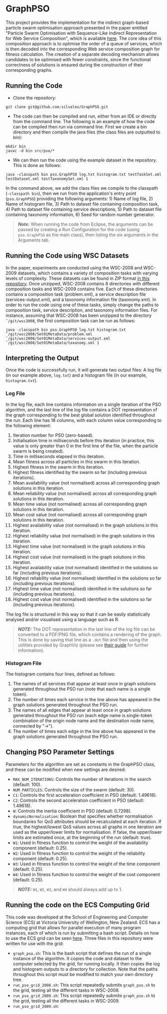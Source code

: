 # GraphPSO

This project provides the implementation for the indirect graph-based particle swarm optimisation approach presented in the paper entitled "Particle Swarm Optimisation with Sequence-Like Indirect Representation for Web Service Composition", which is available [here](https://link.springer.com/chapter/10.1007/978-3-319-30698-8_14). The core idea of this composition approach is to optimise the order of a queue of services, which is then decoded into the corresponding Web service composition graph for fitness calculation. The creation of a separate decoding mechanism allows candidates to be optimised with fewer constraints, since the functional correctness of solutions is ensured during the construction of their corresponding graphs.

## Running the Code

* Clone the repository:
```
git clone git@github.com:silvalex/GraphPSO.git
```

* The code can then be compiled and run, either from an IDE or directly from the command line. The following is an example of how the code can be compiled then run via command line. First we create a bin directory and then compile the java files (the class files are outputted to bin):
```
mkdir bin
javac -d bin src/pso/*
```

* We can then run the code using the example dataset in the repository. This is done as follows:
```
java -classpath bin pso.GraphPSO log.txt histogram.txt testTaskSet.xml testDataset.xml testTaxonomySet.xml 1
```
In the command above, we add the class files we compile to the classpath (`-classpath bin`), then we run from the application's entry point (`pso.GraphPSO`) providing the following arguments: 1) Name of log file, 2) Name of histogram file, 3) Path to dataset file containing composition task, 4) Path to dataset file containing service descriptions, 5) Path to dataset file containing taxonomy information, 6) Seed for random number generator.
> **_Note:_** When running the code from Eclipse, the arguments can be passed by creating a Run Configuration for the code (using `pso.GraphPSO` as the main class), then listing the six arguments in the Arguments tab.

## Running the Code using WSC Datasets

In the paper, experiments are conducted using the WSC-2008 and WSC-2009 datasets, which contains a variety of composition tasks with varying levels of complexity. These datasets can be found in ZIP format [in this repository](https://github.com/silvalex/WSC2008_2009). Once unzipped, WSC-2008 contains 8 directories with different composition tasks and WSC-2009 contains five. Each of these directories contains a composition task (problem.xml), a service description file (services-output.xml), and a taxonomy information file (taxonomy.xml). In order to run the code using one of these tasks, simply  change the paths to composition task, service description, and taxonomy information files. For instance, assuming that WSC-2008 has been unzipped to the directory `˜/git/wsc2008`, the first composition task can be run as follows:
```
java -classpath bin pso.GraphPSO log.txt histogram.txt ˜/git/wsc2008/Set01MetaData/problem.xml ˜/git/wsc2008/Set01MetaData/services-output.xml ˜/git/wsc2008/Set01MetaData/taxonomy.xml 1
```

## Interpreting the Output

Once the code is successfully run, it will generate two output files: A log file (in our example above, `log.txt`) and a histogram file (in our example, `histogram.txt`).

### Log File

In the log file, each line contains information on a single iteration of the PSO algorithm, and the last line of the log file contains a DOT representation of the graph corresponding to the best global solution identified throughout the run. Each line has 18 columns, with each column value corresponding to the following element:

1. Iteration number for PSO (zero-based).
2. Initialisation time in milliseconds before this iteration (in practice, this value is only greater than 0 in the first line of the file, when the particle swarm is being created).
3. Time in milliseconds elapsed in this iteration.
4. Mean fitness across all particles in this swarm in this iteration.
5. Highest fitness in the swarm in this iteration.
6. Highest fitness identified by the swarm so far (including previous iterations).
7. Mean availability value (not normalised) across all corresponding graph solutions in this iteration.
8. Mean reliability value (not normalised) across all corresponding graph solutions in this iteration.
9. Mean time value (not normalised) across all corresponding graph solutions in this iteration.
10. Mean cost value (not normalised) across all corresponding graph solutions in this iteration.
11. Highest availability value (not normalised) in the graph solutions in this iteration.
12. Highest reliability value (not normalised) in the graph solutions in this iteration.
13. Highest time value (not normalised) in the graph solutions in this iteration.
14. Highest cost value (not normalised) in the graph solutions in this iteration.
15. Highest availability value (not normalised) identified in the solutions so far (including previous iterations).
16. Highest reliability value (not normalised) identified in the solutions so far (including previous iterations).
17. Highest time value (not normalised) identified in the solutions so far (including previous iterations).
18. Highest cost value (not normalised) identified in the solutions so far (including previous iterations).

The log file is structured in this way so that it can be easily statistically analysed and/or visualised using a language such as R.

> **_NOTE:_** The DOT representation in the last line of the log file can be converted to a PDF/PNG file, which contains a rendering of the graph. This is done by saving that line as a `.dot` file and then using the utilities provided by GraphViz (please see [their guide](http://www.graphviz.org/pdf/dotguide.pdf) for further information).

### Histogram File

The histogram contains four lines, defined as follows:

1. The names of all services that appear at least once in graph solutions generated throughout the PSO run (note that each name is a single token).
2. The number of times each service in the line above has appeared in the graph solutions generated throughout the PSO run.
3. The names of all edges that appear at least once in graph solutions generated throughout the PSO run (each edge name is single-token combination of the origin node name and the destination node name, connected by "->").
4. The number of times each edge in the line above has appeared in the graph solutions generated throughout the PSO run.

## Changing PSO Parameter Settings

Parameters for the algorithm are set as constants in the GraphPSO class, and these can be modified when new settings are desired:
* `MAX_NUM_ITERATIONS`: Controls the number of iterations in the search (default: 100).
* `NUM_PARTICLES`: Controls the size of the swarm (default: 30).
* `C1`: Controls the first acceleration coefficient in PSO (default: 1.49618).
* `C2`: Controls the second acceleration coefficient in PSO (default: 1.49618).
* `W`: Controls the inertia coefficient in PSO (default: 0.7298).
* `dynamicNormalisation`: Boolean that specifies whether normalisation boundaries for QoS attributes should be recalculated at each iteration. If true, the highest/lowest QoS values across all graphs in one iteration are used as the upper/lower limits for normalisation. If false, the upper/lower limits are estimated once, at the beginning of the run (default: true).
* `W1`: Used in fitness function to control the weight of the availability component (default: 0.25).
* `W2`: Used in fitness function to control the weight of the reliability component (default: 0.25).
* `W3`: Used in fitness function to control the weight of the time component (default: 0.25).
* `W4`: Used in fitness function to control the weight of the cost component (default: 0.25).

> **_NOTE:_** `W1`, `W2`, `W3`, and `W4` should always add up to 1.

## Running the code on the ECS Computing Grid

This code was developed at the School of Engineering and Computer Science (ECS) at Victoria University of Wellington, New Zealand. ECS has a computing grid that allows for parallel execution of many program instances, each of which is run by submitting a bash script. Details on how to use the ECS grid can be seen [here](https://ecs.wgtn.ac.nz/Support/TechNoteEcsGrid). Three files in this repository were written for use with the grid:

* `graph_pso.sh`: This is the bash script that defines the run of a single instance of the algorithm. It copies the code and dataset to the computer selected by the grid, for running locally. It then copies the log and histogram outputs to a directory for collection. Note that the paths throughout this script must be modified to match your own directory tree.
* `run_pso_grid_2008.sh`: This script repeatedly submits `graph_pso.sh` to the grid, testing all the different tasks in WSC-2008.
* `run_pso_grid_2009.sh`: This script repeatedly submits `graph_pso.sh` to the grid, testing all the different tasks in WSC-2009.
* `run_pso_grid_2009.sh`:
